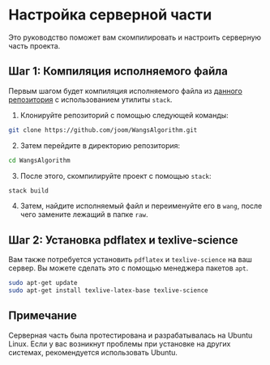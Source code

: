 # Настройка серверной части

Это руководство поможет вам скомпилировать и настроить серверную часть проекта.

## Шаг 1: Компиляция исполняемого файла

Первым шагом будет компиляция исполняемого файла из [данного репозитория](https://github.com/joom/WangsAlgorithm) с использованием утилиты `stack`.

1. Клонируйте репозиторий с помощью следующей команды:

```bash
git clone https://github.com/joom/WangsAlgorithm.git
```

2. Затем перейдите в директорию репозитория:

```bash
cd WangsAlgorithm
```

3. После этого, скомпилируйте проект с помощью `stack`:

```bash
stack build
```

4. Затем, найдите исполняемый файл и переименуйте его в `wang`, после чего замените лежащий в папке `raw`.

## Шаг 2: Установка pdflatex и texlive-science

Вам также потребуется установить `pdflatex` и `texlive-science` на ваш сервер. Вы можете сделать это с помощью менеджера пакетов `apt`.

```bash
sudo apt-get update
sudo apt-get install texlive-latex-base texlive-science
```

## Примечание

Серверная часть была протестирована и разрабатывалась на Ubuntu Linux. Если у вас возникнут проблемы при установке на других системах, рекомендуется использовать Ubuntu.